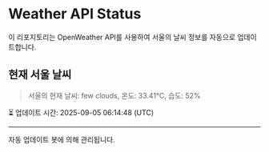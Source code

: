 
# Weather API Status

이 리포지토리는 OpenWeather API를 사용하여 서울의 날씨 정보를 자동으로 업데이트합니다.

## 현재 서울 날씨
> 서울의 현재 날씨: few clouds, 온도: 33.41°C, 습도: 52%

⏳ 업데이트 시간: 2025-09-05 06:14:48 (UTC)

---
자동 업데이트 봇에 의해 관리됩니다.
